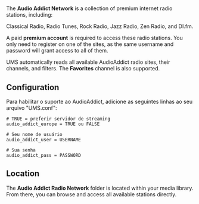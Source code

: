 #

The **Audio Addict Network** is a collection of premium internet radio stations, including:

Classical Radio, Radio Tunes, Rock Radio, Jazz Radio, Zen Radio, and DI.fm.

A paid **premium account** is required to access these radio stations. You only need to register on one of the sites, as the same username and password will grant access to all of them.

UMS automatically reads all available AudioAddict radio sites, their channels, and filters. The **Favorites** channel is also supported.

## Configuration

Para habilitar o suporte ao AudioAddict, adicione as seguintes linhas ao seu arquivo "UMS.conf":

```
# TRUE = preferir servidor de streaming
audio_addict_europe = TRUE ou FALSE

# Seu nome de usuário
audio_addict_user = USERNAME

# Sua senha
audio_addict_pass = PASSWORD
```

## Location

The **Audio Addict Radio Network** folder is located within your media library. From there, you can browse and access all available stations directly.
